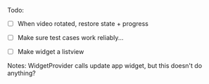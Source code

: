 Todo:
- [ ] When video rotated, restore state + progress
- [ ] Make sure test cases work reliably...
- [ ] Make widget a listview


Notes:
WidgetProvider calls update app widget, but this doesn't do anything?
